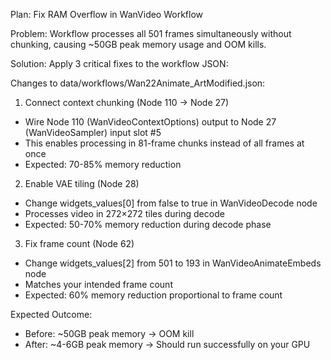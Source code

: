Plan: Fix RAM Overflow in WanVideo Workflow

 Problem: Workflow processes all 501 frames simultaneously without chunking, causing ~50GB peak memory usage and OOM kills.

 Solution: Apply 3 critical fixes to the workflow JSON:

 Changes to data/workflows/Wan22Animate_ArtModified.json:

 1. Connect context chunking (Node 110 → Node 27)
   - Wire Node 110 (WanVideoContextOptions) output to Node 27 (WanVideoSampler) input slot #5
   - This enables processing in 81-frame chunks instead of all frames at once
   - Expected: 70-85% memory reduction
 2. Enable VAE tiling (Node 28)
   - Change widgets_values[0] from false to true in WanVideoDecode node
   - Processes video in 272×272 tiles during decode
   - Expected: 50-70% memory reduction during decode phase
 3. Fix frame count (Node 62)
   - Change widgets_values[2] from 501 to 193 in WanVideoAnimateEmbeds node
   - Matches your intended frame count
   - Expected: 60% memory reduction proportional to frame count

 Expected Outcome:

 - Before: ~50GB peak memory → OOM kill
 - After: ~4-6GB peak memory → Should run successfully on your GPU